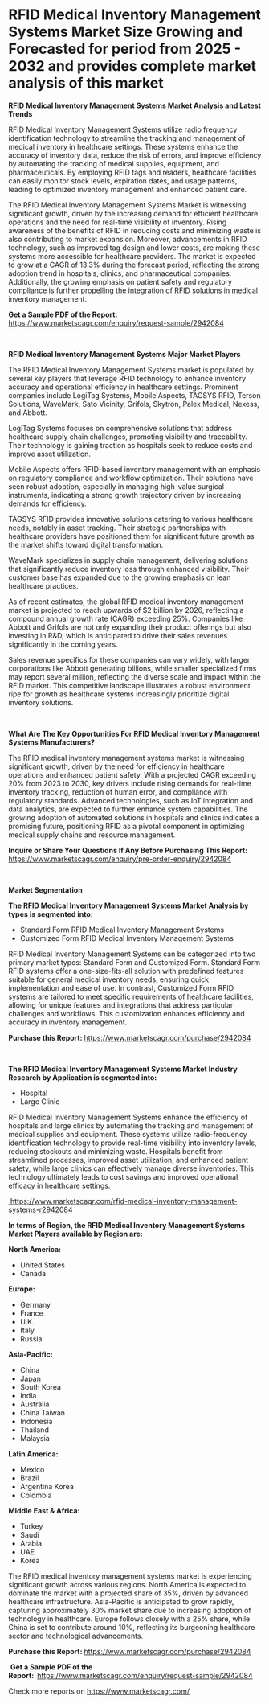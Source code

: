 <p><h1>RFID Medical Inventory Management Systems Market Size Growing and Forecasted for period from 2025 - 2032 and provides complete market analysis of this market</h1></p><p><strong>RFID Medical Inventory Management Systems Market Analysis and Latest Trends</strong></p>
<p><p>RFID Medical Inventory Management Systems utilize radio frequency identification technology to streamline the tracking and management of medical inventory in healthcare settings. These systems enhance the accuracy of inventory data, reduce the risk of errors, and improve efficiency by automating the tracking of medical supplies, equipment, and pharmaceuticals. By employing RFID tags and readers, healthcare facilities can easily monitor stock levels, expiration dates, and usage patterns, leading to optimized inventory management and enhanced patient care.</p><p>The RFID Medical Inventory Management Systems Market is witnessing significant growth, driven by the increasing demand for efficient healthcare operations and the need for real-time visibility of inventory. Rising awareness of the benefits of RFID in reducing costs and minimizing waste is also contributing to market expansion. Moreover, advancements in RFID technology, such as improved tag design and lower costs, are making these systems more accessible for healthcare providers. The market is expected to grow at a CAGR of 13.3% during the forecast period, reflecting the strong adoption trend in hospitals, clinics, and pharmaceutical companies. Additionally, the growing emphasis on patient safety and regulatory compliance is further propelling the integration of RFID solutions in medical inventory management.</p></p>
<p><strong>Get a Sample PDF of the Report:&nbsp;</strong> <a href="https://www.marketscagr.com/enquiry/request-sample/2942084?utm_campaign=2822&utm_medium=2&utm_source=Github&utm_content=ia&utm_term=15032025&utm_id=rfid-medical-inventory-management-systems">https://www.marketscagr.com/enquiry/request-sample/2942084</a></p>
<p>&nbsp;</p>
<p><strong>RFID Medical Inventory Management Systems Major Market Players</strong></p>
<p><p>The RFID Medical Inventory Management Systems market is populated by several key players that leverage RFID technology to enhance inventory accuracy and operational efficiency in healthcare settings. Prominent companies include LogiTag Systems, Mobile Aspects, TAGSYS RFID, Terson Solutions, WaveMark, Sato Vicinity, Grifols, Skytron, Palex Medical, Nexess, and Abbott.</p><p>LogiTag Systems focuses on comprehensive solutions that address healthcare supply chain challenges, promoting visibility and traceability. Their technology is gaining traction as hospitals seek to reduce costs and improve asset utilization.</p><p>Mobile Aspects offers RFID-based inventory management with an emphasis on regulatory compliance and workflow optimization. Their solutions have seen robust adoption, especially in managing high-value surgical instruments, indicating a strong growth trajectory driven by increasing demands for efficiency.</p><p>TAGSYS RFID provides innovative solutions catering to various healthcare needs, notably in asset tracking. Their strategic partnerships with healthcare providers have positioned them for significant future growth as the market shifts toward digital transformation.</p><p>WaveMark specializes in supply chain management, delivering solutions that significantly reduce inventory loss through enhanced visibility. Their customer base has expanded due to the growing emphasis on lean healthcare practices.</p><p>As of recent estimates, the global RFID medical inventory management market is projected to reach upwards of $2 billion by 2026, reflecting a compound annual growth rate (CAGR) exceeding 25%. Companies like Abbott and Grifols are not only expanding their product offerings but also investing in R&D, which is anticipated to drive their sales revenues significantly in the coming years.</p><p>Sales revenue specifics for these companies can vary widely, with larger corporations like Abbott generating billions, while smaller specialized firms may report several million, reflecting the diverse scale and impact within the RFID market. This competitive landscape illustrates a robust environment ripe for growth as healthcare systems increasingly prioritize digital inventory solutions.</p></p>
<p>&nbsp;</p>
<p><strong>What Are The Key Opportunities For RFID Medical Inventory Management Systems Manufacturers?</strong></p>
<p><p>The RFID medical inventory management systems market is witnessing significant growth, driven by the need for efficiency in healthcare operations and enhanced patient safety. With a projected CAGR exceeding 20% from 2023 to 2030, key drivers include rising demands for real-time inventory tracking, reduction of human error, and compliance with regulatory standards. Advanced technologies, such as IoT integration and data analytics, are expected to further enhance system capabilities. The growing adoption of automated solutions in hospitals and clinics indicates a promising future, positioning RFID as a pivotal component in optimizing medical supply chains and resource management.</p></p>
<p><strong>Inquire or Share Your Questions If Any Before Purchasing This Report:</strong> <a href="https://www.marketscagr.com/enquiry/pre-order-enquiry/2942084?utm_campaign=2822&utm_medium=2&utm_source=Github&utm_content=ia&utm_term=15032025&utm_id=rfid-medical-inventory-management-systems">https://www.marketscagr.com/enquiry/pre-order-enquiry/2942084</a></p>
<p>&nbsp;</p>
<p><strong>Market Segmentation</strong></p>
<p><strong>The RFID Medical Inventory Management Systems Market Analysis by types is segmented into:</strong></p>
<p><ul><li>Standard Form RFID Medical Inventory Management Systems</li><li>Customized Form RFID Medical Inventory Management Systems</li></ul></p>
<p><p>RFID Medical Inventory Management Systems can be categorized into two primary market types: Standard Form and Customized Form. Standard Form RFID systems offer a one-size-fits-all solution with predefined features suitable for general medical inventory needs, ensuring quick implementation and ease of use. In contrast, Customized Form RFID systems are tailored to meet specific requirements of healthcare facilities, allowing for unique features and integrations that address particular challenges and workflows. This customization enhances efficiency and accuracy in inventory management.</p></p>
<p><strong>Purchase this Report:&nbsp;</strong><a href="https://www.marketscagr.com/purchase/2942084?utm_campaign=2822&utm_medium=2&utm_source=Github&utm_content=ia&utm_term=15032025&utm_id=rfid-medical-inventory-management-systems">https://www.marketscagr.com/purchase/2942084</a></p>
<p>&nbsp;</p>
<p><strong>The RFID Medical Inventory Management Systems Market Industry Research by Application is segmented into:</strong></p>
<p><ul><li>Hospital</li><li>Large Clinic</li></ul></p>
<p><p>RFID Medical Inventory Management Systems enhance the efficiency of hospitals and large clinics by automating the tracking and management of medical supplies and equipment. These systems utilize radio-frequency identification technology to provide real-time visibility into inventory levels, reducing stockouts and minimizing waste. Hospitals benefit from streamlined processes, improved asset utilization, and enhanced patient safety, while large clinics can effectively manage diverse inventories. This technology ultimately leads to cost savings and improved operational efficacy in healthcare settings.</p></p>
<p><a href="https://www.marketscagr.com/rfid-medical-inventory-management-systems-r2942084?utm_campaign=2822&utm_medium=2&utm_source=Github&utm_content=ia&utm_term=15032025&utm_id=rfid-medical-inventory-management-systems">&nbsp;https://www.marketscagr.com/rfid-medical-inventory-management-systems-r2942084</a></p>
<p><strong>In terms of Region, the RFID Medical Inventory Management Systems Market Players available by Region are:</strong></p>
<p>
    <p> <strong> North America: </strong>
        <ul>
            <li>United States</li>
            <li>Canada</li>
        </ul>
        </p> 
    <p> <strong> Europe: </strong>
        <ul>
            <li>Germany</li>
            <li>France</li>
            <li>U.K.</li>
            <li>Italy</li>
            <li>Russia</li>
        </ul>
        </p> 
    <p> <strong> Asia-Pacific: </strong>
        <ul>
            <li>China</li>
            <li>Japan</li>
            <li>South Korea</li>
            <li>India</li>
            <li>Australia</li>
            <li>China Taiwan</li>
            <li>Indonesia</li>
            <li>Thailand</li>
            <li>Malaysia</li>
        </ul>
        </p> 
    <p> <strong> Latin America: </strong>
        <ul>
            <li>Mexico</li>
            <li>Brazil</li>
            <li>Argentina Korea</li>
            <li>Colombia</li>
        </ul>
        </p> 
    <p> <strong> Middle East & Africa: </strong>
        <ul>
            <li>Turkey</li>
            <li>Saudi</li>
            <li>Arabia</li>
            <li>UAE</li>
            <li>Korea</li>
        </ul>
    </p>
    </p>
<p><p>The RFID medical inventory management systems market is experiencing significant growth across various regions. North America is expected to dominate the market with a projected share of 35%, driven by advanced healthcare infrastructure. Asia-Pacific is anticipated to grow rapidly, capturing approximately 30% market share due to increasing adoption of technology in healthcare. Europe follows closely with a 25% share, while China is set to contribute around 10%, reflecting its burgeoning healthcare sector and technological advancements.</p></p>
<p><strong>Purchase this Report: </strong><a href="https://www.marketscagr.com/purchase/2942084?utm_campaign=2822&utm_medium=2&utm_source=Github&utm_content=ia&utm_term=15032025&utm_id=rfid-medical-inventory-management-systems">https://www.marketscagr.com/purchase/2942084</a></p>
<p>&nbsp;<strong>Get a Sample PDF of the Report:&nbsp;&nbsp;</strong><a href="https://www.marketscagr.com/enquiry/request-sample/2942084?utm_campaign=2822&utm_medium=2&utm_source=Github&utm_content=ia&utm_term=15032025&utm_id=rfid-medical-inventory-management-systems">https://www.marketscagr.com/enquiry/request-sample/2942084</a></p>
<p><strong></strong></p>
<p>Check more reports on <a href="https://www.marketscagr.com/?utm_campaign=2822&utm_medium=2&utm_source=Github&utm_content=ia&utm_term=15032025&utm_id=rfid-medical-inventory-management-systems">https://www.marketscagr.com/</a></p>
